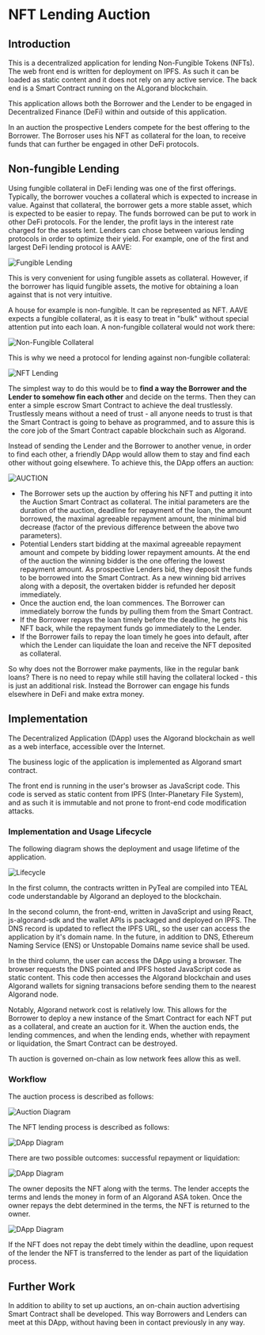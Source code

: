 # NFT Lending Auction

## Introduction

This is a decentralized application for lending Non-Fungible Tokens (NFTs). The web front end is written for deployment on IPFS. As such it can be loaded as static content and it does not rely on any active service. The back end is a Smart Contract running on the ALgorand blockchain. 

This application allows both the Borrower and the Lender to be engaged in Decentralized Finance (DeFi) within and outside of this application. 

In an auction the prospective Lenders compete for the best offering to the Borrower. The Borroser uses his NFT as collateral for the loan, to receive funds that can further be engaged in other DeFi protocols.

## Non-fungible Lending

Using fungible collateral in DeFi lending was one of the first offerings. Typically, the borrower vouches a collateral which is expected to increase in value. Against that collateral, the borrower gets a more stable asset, which is expected to be easier to repay. The funds borrowed can be put to work in other DeFi protocols. For the lender, the profit lays in the interest rate charged for the assets lent. Lenders can chose between various lending protocols in order to optimize their yield. For example, one of the first and largest DeFi lending protocol is AAVE:

![Fungible Lending](doc/AAVE%203D.png)

This is very convenient for using fungible assets as collateral. However, if the borrower has liquid fungible assets, the motive for obtaining a loan against that is not very intuitive. 

A house for example is non-fungible. It can be represented as NFT. AAVE expects a fungible collateral, as it is easy to treat in "bulk" without special attention put into each loan. A non-fungible collateral would not work there:

![Non-Fungible Collateral](doc/AAVE%20Fail%203D.png)

This is why we need a protocol for lending against non-fungible collateral:

![NFT Lending](doc/NFT%20LENDING%203D.png)

The simplest way to do this would be to **find a way the Borrower and the Lender to somehow fin each other** and decide on the terms. Then they can enter a simple escrow Smart Contract to achieve the deal trustlessly. Trustlessly means without a need of trust - all anyone needs to trust is that the Smart Contract is going to behave as programmed, and to assure this is the core job of the Smart Contract capable blockchain such as Algorand.

Instead of sending the Lender and the Borrower to another venue, in order to find each other, a friendly DApp would allow them to stay and find each other without going elsewhere. To achieve this, the DApp offers an auction:

![AUCTION](doc/AUCTION.png)

- The Borrower sets up the auction by offering his NFT and putting it into the Auction Smart Contract as collateral. The initial parameters are the duration of the auction, deadline for repayment of the loan, the amount borrowed, the maximal agreeable repayment amount, the minimal bid decrease (factor of the previous difference between the above two parameters).
- Potential Lenders start bidding at the maximal agreeable repayment amount and compete by bidding lower repayment amounts. At the end of the auction the winning bidder is the one offering the lowest repayment amount. As prospective Lenders bid, they deposit the funds to be borrowed into the Smart Contract. As a new winning bid arrives along with a deposit, the overtaken bidder is refunded her deposit immediately.
- Once the auction end, the loan commences. The Borrower can immediately borrow the funds by pulling them from the Smart Contract.
- If the Borrower repays the loan timely before the deadline, he gets his NFT back, while the repayment funds go immediately to the Lender.
- If the Borrower fails to repay the loan timely he goes into default, after which the Lender can liquidate the loan and receive the NFT deposited as collateral. 

So why does not the Borrower make payments, like in the regular bank loans? There is no need to repay while still having the collateral locked - this is just an additional risk. Instead the Borrower can engage his funds elsewhere in DeFi and make extra money.

## Implementation

The Decentralized Application (DApp) uses the Algorand blockchain as well as a web interface, accessible over the Internet.

The business logic of the application is implemented as Algorand smart contract.

The front end is running in the user's browser as JavaScript code. This code is served as static content from IPFS (Inter-Planetary File System), and as such it is immutable and not prone to front-end code modification attacks.

### Implementation and Usage Lifecycle

The following diagram shows the deployment and usage lifetime of the application.

![Lifecycle](doc/Development%20and%20Usage%20Process.png)

In the first column, the contracts written in PyTeal are compiled into TEAL code understandable by Algorand an deployed to the blockchain.

In the second column, the front-end, written in JavaScript and using React, js-algorand-sdk and the wallet APIs is packaged and deployed on IPFS. The DNS record is updated to reflect the IPFS URL, so the user can access the application by it's domain name. In the future, in addition to DNS, Ethereum Naming Service (ENS) or Unstopable Domains name sevice shall be used.

In the third column, the user can access the DApp using a browser. The browser requests the DNS pointed and IPFS hosted JavaScript code as static content. This code then accesses the Algorand blockchain and uses Algorand wallets for signing transacions before sending them to the nearest Algorand node. 

Notably, Algorand network cost is relatively low. This allows for the Borrower to deploy a new instance of the Smart Contract for each NFT put as a collateral, and create an auction for it. When the auction ends, the lending commences, and when the lending ends, whether with repayment or liquidation, the Smart Contract can be destroyed.

Th auction is governed on-chain as low network fees allow this as well. 

### Workflow

The auction process is described as follows:

![Auction Diagram](doc/Auction%20Diagram.png)

The NFT lending process is described as follows:

![DApp Diagram](doc/DApp%20Diagram.png)

There are two possible outcomes: successful repayment or liquidation:

![DApp Diagram](doc/DApp%20Repay.png)

The owner deposits the NFT along with the terms. The lender accepts the terms and lends the money in form of an Algorand ASA token. Once the owner repays the debt determined in the terms, the NFT is returned to the owner.

![DApp Diagram](doc/DApp%20Liquidate.png)

If the NFT does not repay the debt timely within the deadline, upon request of the lender the NFT is transferred to the lender as part of the liquidation process.

## Further Work

In addition to ability to set up auctions, an on-chain auction advertising Smart Contract shall be developed. This way Borrowers and Lenders can meet at this DApp, without having been in contact previously in any way. 
